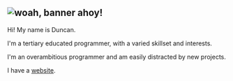 ![woah, banner ahoy!](banner.gif)
 ---
Hi! My name is Duncan.  

I'm a tertiary educated programmer, with a varied skillset and interests.  

I'm an overambitious programmer and am easily distracted by new projects.

I have a [website](https://duncy.nz/).




